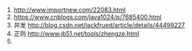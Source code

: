 
1. http://www.importnew.com/22083.html 
2. https://www.cnblogs.com/java1024/p/7685400.html
3. 并发 http://blog.csdn.net/jackfrued/article/details/44499227
4. 正则 http://www.jb51.net/tools/zhengze.html
5. 